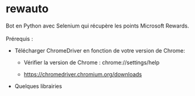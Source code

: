 # rewauto
Bot en Python avec Selenium qui récupère les points Microsoft Rewards.
<br><br>
Prérequis :

 - Télécharger ChromeDriver en fonction de votre version de Chrome:

      - Vérifier la version de Chrome : chrome://settings/help

      - https://chromedriver.chromium.org/downloads

 - Quelques librairies
